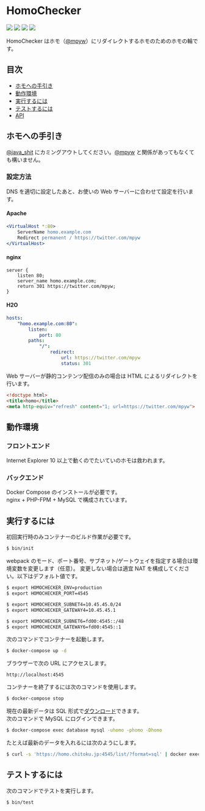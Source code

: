 HomoChecker
===========

[![][travis-badge]][travis-link]
[![][coveralls-badge]][coveralls-link]
[![][climate-badge]][climate-link]
[![][homo-badge]][homo-link]

HomoChecker はホモ（[@mpyw](https://twitter.com/mpyw)）にリダイレクトするホモのためのホモの輪です。

## 目次

- [ホモへの手引き](#ホモへの手引き)
- [動作環境](#動作環境)
- [実行するには](#実行するには)
- [テストするには](#テストするには)
- [API](/api/README.md)

## ホモへの手引き

[@java_shit](https://twitter.com/java_shit) にカミングアウトしてください。[@mpyw](https://twitter.com/mpyw) と関係があってもなくても構いません。

### 設定方法

DNS を適切に設定したあと、お使いの Web サーバーに合わせて設定を行います。

#### Apache

```apache
<VirtualHost *:80>
    ServerName homo.example.com
    Redirect permanent / https://twitter.com/mpyw
</VirtualHost>
```

#### nginx

```nginx
server {
    listen 80;
    server_name homo.example.com;
    return 301 https://twitter.com/mpyw;
}
```

#### H2O

```yaml
hosts:
    "homo.example.com:80":
        listen:
            port: 80
        paths:
            "/":
                redirect:
                    url: https://twitter.com/mpyw
                    status: 301
```

Web サーバーが静的コンテンツ配信のみの場合は HTML によるリダイレクトを行います。

```html
<!doctype html>
<title>homo</title>
<meta http-equiv="refresh" content="1; url=https://twitter.com/mpyw">
```

## 動作環境

### フロントエンド

Internet Explorer 10 以上で動くのでたいていのホモは救われます。

### バックエンド

Docker Compose のインストールが必要です。  
nginx + PHP-FPM + MySQL で構成されています。

## 実行するには

初回実行時のみコンテナーのビルド作業が必要です。

```sh
$ bin/init
```

webpack のモード、ポート番号、サブネット/ゲートウェイを指定する場合は環境変数を変更します（任意）。
変更しない場合は適宜 NAT を構成してください。以下はデフォルト値です。

```sh
$ export HOMOCHECKER_ENV=production
$ export HOMOCHECKER_PORT=4545

$ export HOMOCHECKER_SUBNET4=10.45.45.0/24
$ export HOMOCHECKER_GATEWAY4=10.45.45.1

$ export HOMOCHECKER_SUBNET6=fd00:4545::/48
$ export HOMOCHECKER_GATEWAY6=fd00:4545::1
```

次のコマンドでコンテナーを起動します。

```sh
$ docker-compose up -d
```

ブラウザーで次の URL にアクセスします。

```
http://localhost:4545
```

コンテナーを終了するには次のコマンドを使用します。

```sh
$ docker-compose stop
```

現在の最新データは SQL 形式で[ダウンロード](https://homo.chitoku.jp:4545/list/?format=sql)できます。  
次のコマンドで MySQL にログインできます。

```sh
$ docker-compose exec database mysql -uhomo -phomo -Dhomo
```

たとえば最新のデータを入れるには次のようにします。

```sh
$ curl -s 'https://homo.chitoku.jp:4545/list/?format=sql' | docker exec -i $(docker-compose ps -q database) mysql -uhomo -phomo -Dhomo
```

## テストするには

次のコマンドでテストを実行します。

```sh
$ bin/test
```


[travis-link]:          https://travis-ci.org/chitoku-k/HomoChecker
[travis-badge]:         https://img.shields.io/travis/chitoku-k/HomoChecker.svg?style=flat-square
[coveralls-link]:       https://coveralls.io/github/chitoku-k/HomoChecker
[coveralls-badge]:      https://img.shields.io/coveralls/chitoku-k/HomoChecker.svg?style=flat-square
[climate-link]:         https://codeclimate.com/github/chitoku-k/HomoChecker/maintainability
[climate-badge]:        https://img.shields.io/codeclimate/maintainability/chitoku-k/HomoChecker.svg?style=flat-square
[homo-link]:            https://homo.chitoku.jp:4545
[homo-badge]:           https://homo.chitoku.jp:4545/badge/?style=flat-square
